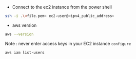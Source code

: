 * Connect to the ec2 instance from the power shell

```bash
ssh -i .\<file.pem> ec2-user@<ipv4_public_address>
```

* aws version 
```bash
aws --version
```


Note : never enter access keys in your EC2 instance `configure`


```bash
aws iam list-users
```